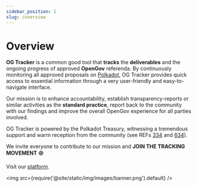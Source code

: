 ```yaml
---
sidebar_position: 1
slug: /overview
---
```


# Overview

**OG Tracker** is a common good tool that **tracks** the **deliverables** and the ongoing progress of approved **OpenGov** referenda. By continuously monitoring all approved proposals on [Polkadot](https://polkadot.com/), OG Tracker provides quick access to essential information through a very user-friendly and easy-to-navigate interface.

Our mission is to enhance accountability, establish transparency-reports or similar activities as the **standard practice**, report back to the community with our findings and improve the overall OpenGov experience for all parties involved. 

OG Tracker is powered by the Polkadot Treasury, witnessing a tremendous support and warm reception from the community (see REFs [334](https://polkadot.subsquare.io/referenda/334) and [634](https://polkadot.subsquare.io/referenda/634)). 

We invite everyone to contribute to our mission and **JOIN THE TRACKING MOVEMENT** 🟣

Visit our [platform](https://ogtracker.io/). 

<img src={require('@site/static/img/images/banner.png').default} />
